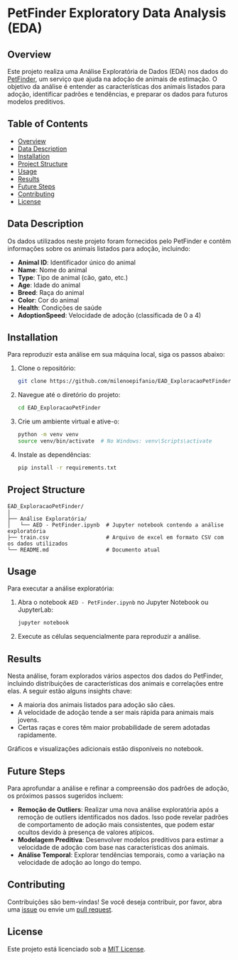 # PetFinder Exploratory Data Analysis (EDA)

## Overview

Este projeto realiza uma Análise Exploratória de Dados (EDA) nos dados do [PetFinder](https://www.petfinder.com/), um serviço que ajuda na adoção de animais de estimação. O objetivo da análise é entender as características dos animais listados para adoção, identificar padrões e tendências, e preparar os dados para futuros modelos preditivos.

## Table of Contents

- [Overview](#overview)
- [Data Description](#data-description)
- [Installation](#installation)
- [Project Structure](#project-structure)
- [Usage](#usage)
- [Results](#results)
- [Future Steps](#future-steps)
- [Contributing](#contributing)
- [License](#license)

## Data Description

Os dados utilizados neste projeto foram fornecidos pelo PetFinder e contêm informações sobre os animais listados para adoção, incluindo:

- **Animal ID**: Identificador único do animal
- **Name**: Nome do animal
- **Type**: Tipo de animal (cão, gato, etc.)
- **Age**: Idade do animal
- **Breed**: Raça do animal
- **Color**: Cor do animal
- **Health**: Condições de saúde
- **AdoptionSpeed**: Velocidade de adoção (classificada de 0 a 4)

## Installation

Para reproduzir esta análise em sua máquina local, siga os passos abaixo:

1. Clone o repositório:
   ```bash
   git clone https://github.com/milenoepifanio/EAD_ExploracaoPetFinder.git
2. Navegue até o diretório do projeto:
   ```bash
   cd EAD_ExploracaoPetFinder
3. Crie um ambiente virtual e ative-o:
    ```bash
    python -m venv venv
    source venv/bin/activate  # No Windows: venv\Scripts\activate
4. Instale as dependências:
    ```bash
    pip install -r requirements.txt

## Project Structure
```plaintext
EAD_ExploracaoPetFinder/
│
├── Análise Exploratória/
│   └── AED - PetFinder.ipynb  # Jupyter notebook contendo a análise exploratória
├── train.csv                  # Arquivo de excel em formato CSV com os dados utilizados
└── README.md                  # Documento atual
```

## Usage

Para executar a análise exploratória:

1. Abra o notebook `AED - PetFinder.ipynb` no Jupyter Notebook ou JupyterLab:

   ```bash
   jupyter notebook
2. Execute as células sequencialmente para reproduzir a análise.

## Results

Nesta análise, foram explorados vários aspectos dos dados do PetFinder, incluindo distribuições de características dos animais e correlações entre elas. A seguir estão alguns insights chave:

- A maioria dos animais listados para adoção são cães.
- A velocidade de adoção tende a ser mais rápida para animais mais jovens.
- Certas raças e cores têm maior probabilidade de serem adotadas rapidamente.

Gráficos e visualizações adicionais estão disponíveis no notebook.

## Future Steps

Para aprofundar a análise e refinar a compreensão dos padrões de adoção, os próximos passos sugeridos incluem:

- **Remoção de Outliers**: Realizar uma nova análise exploratória após a remoção de outliers identificados nos dados. Isso pode revelar padrões de comportamento de adoção mais consistentes, que podem estar ocultos devido à presença de valores atípicos.
- **Modelagem Preditiva**: Desenvolver modelos preditivos para estimar a velocidade de adoção com base nas características dos animais.
- **Análise Temporal**: Explorar tendências temporais, como a variação na velocidade de adoção ao longo do tempo.

## Contributing

Contribuições são bem-vindas! Se você deseja contribuir, por favor, abra uma [issue](https://github.com/milenoepifanio/EAD_ExploracaoPetFinder/issues) ou envie um [pull request](https://github.com/milenoepifanio/EAD_ExploracaoPetFinder/pulls).

## License

Este projeto está licenciado sob a [MIT License](LICENSE).